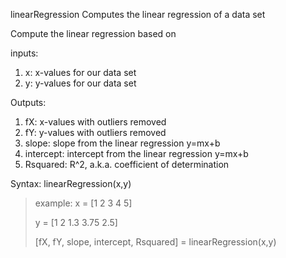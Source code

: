 linearRegression Computes the linear regression of a data set

Compute the linear regression based on 

inputs:
1. x: x-values for our data set
2. y: y-values for our data set

Outputs:
1. fX: x-values with outliers removed
2. fY: y-values with outliers removed
3. slope: slope from the linear regression y=mx+b
4. intercept: intercept from the linear regression y=mx+b
5. Rsquared: R^2, a.k.a. coefficient of determination

Syntax: linearRegression(x,y)

>example: 
> x = [1 2 3 4 5]
>
>y = [1 2 1.3 3.75 2.5]
>
> [fX, fY, slope, intercept, Rsquared] = linearRegression(x,y)
